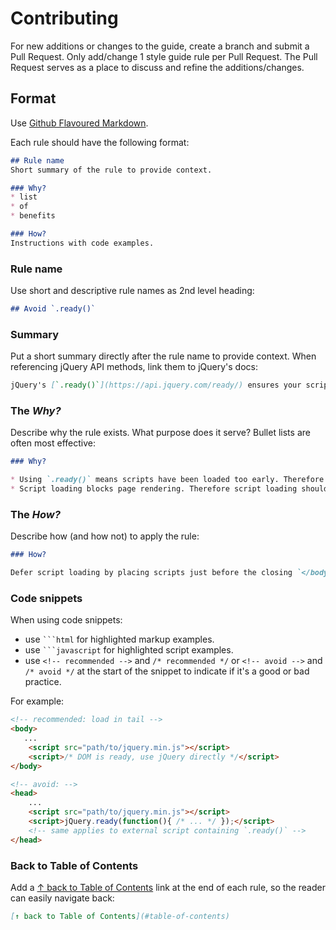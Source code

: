 # Contributing

For new additions or changes to the guide, create a branch and submit a Pull Request.
Only add/change 1 style guide rule per Pull Request.
The Pull Request serves as a place to discuss and refine the additions/changes.

## Format

Use [Github Flavoured Markdown](https://guides.github.com/features/mastering-markdown/#GitHub-flavored-markdown).

Each rule should have the following format:

```markdown
## Rule name
Short summary of the rule to provide context.

### Why?
* list
* of
* benefits

### How?
Instructions with code examples.
```


### Rule name

Use short and descriptive rule names as 2nd level heading:

```markdown
## Avoid `.ready()`
```

### Summary
  
Put a short summary directly after the rule name to provide context. When referencing jQuery API methods, link them to jQuery's docs:

```markdown
jQuery's [`.ready()`](https://api.jquery.com/ready/) ensures your script is not executed before the DOM is ready. [...]
```

### The *Why?*

Describe why the rule exists. What purpose does it serve? Bullet lists are often most effective:

```markdown
### Why?

* Using `.ready()` means scripts have been loaded too early. Therefore defer loading instead.
* Script loading blocks page rendering. Therefore script loading should be defered. 
```

### The *How?*

Describe how (and how not) to apply the rule:

```markdown
### How?

Defer script loading by placing scripts just before the closing `</body>` tag or using the [`defer` attribute](https://developer.mozilla.org/en/docs/Web/HTML/Element/script#attr-defer):
```

### Code snippets

When using code snippets:
* use <code>```html</code> for highlighted markup examples. 
* use <code>```javascript</code> for highlighted script examples.
* use `<!-- recommended -->` and `/* recommended */` or `<!-- avoid -->` and `/* avoid */` at the start of the snippet to indicate if it's a good or bad practice.

For example:

```html
<!-- recommended: load in tail -->
<body>
   ...
	<script src="path/to/jquery.min.js"></script>
	<script>/* DOM is ready, use jQuery directly */</script>
</body>
```

```html
<!-- avoid: -->
<head>
	...
	<script src="path/to/jquery.min.js"></script>
	<script>jQuery.ready(function(){ /* ... */ });</script>
	<!-- same applies to external script containing `.ready()` -->
</head>
```

### Back to Table of Contents

Add a [↑ back to Table of Contents](README.md#table-of-contents) link at the end of each rule, so the reader can easily navigate back:

```markdown
[↑ back to Table of Contents](#table-of-contents)
```
